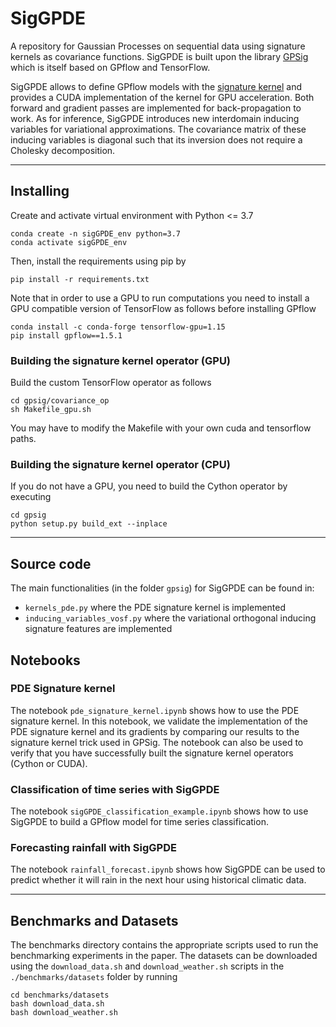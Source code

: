 # SigGPDE
A repository for Gaussian Processes on sequential data using signature kernels as covariance functions.
SigGPDE is built upon the library [GPSig](https://arxiv.org/abs/1906.08215) which is itself based on GPflow and TensorFlow. 

SigGPDE allows to define GPflow models with the [signature kernel](https://arxiv.org/pdf/2006.14794.pdf) and provides a CUDA implementation of the kernel for GPU acceleration. Both forward and gradient passes are implemented for back-propagation to work. As for inference, SigGPDE introduces new interdomain inducing variables for variational approximations. The covariance matrix of these inducing variables is diagonal such that its inversion does not require a Cholesky decomposition. 

***
## Installing
Create and activate virtual environment with Python <= 3.7
```
conda create -n sigGPDE_env python=3.7
conda activate sigGPDE_env
```
Then, install the requirements using pip by
```
pip install -r requirements.txt
```
Note that in order to use a GPU to run computations you need to install a GPU compatible version of TensorFlow as follows before installing GPflow
```
conda install -c conda-forge tensorflow-gpu=1.15
pip install gpflow==1.5.1
```
### Building the signature kernel operator (GPU)
Build the custom TensorFlow operator as follows
```
cd gpsig/covariance_op
sh Makefile_gpu.sh
```
You may have to modify the Makefile with your own cuda and tensorflow paths.  

### Building the signature kernel operator (CPU)
If you do not have a GPU, you need to build the Cython operator by executing
```
cd gpsig
python setup.py build_ext --inplace
```
***
## Source code
The main functionalities (in the folder `gpsig`) for SigGPDE can be found in:
- `kernels_pde.py` where the PDE signature kernel is implemented
- `inducing_variables_vosf.py` where the variational orthogonal inducing signature features are implemented
## Notebooks
### PDE Signature kernel
The notebook `pde_signature_kernel.ipynb` shows how to use the PDE signature kernel. In this notebook, we validate the implementation of the PDE signature kernel and its gradients by comparing our results to the signature kernel trick used in GPSig. The notebook can also be used to verify that you have successfully built the signature kernel operators (Cython or CUDA). 
### Classification of time series with SigGPDE
The notebook `sigGPDE_classification_example.ipynb` shows how to use SigGPDE to build a GPflow model for time series classification. 
### Forecasting rainfall with SigGPDE
The notebook `rainfall_forecast.ipynb` shows how SigGPDE can be used to predict whether it will rain in the next hour using historical climatic data.
***

## Benchmarks and Datasets
The benchmarks directory contains the appropriate scripts used to run the benchmarking experiments in the paper. The datasets can be downloaded using the `download_data.sh` and `download_weather.sh` scripts in the `./benchmarks/datasets` folder by running
```
cd benchmarks/datasets
bash download_data.sh
bash download_weather.sh
```
